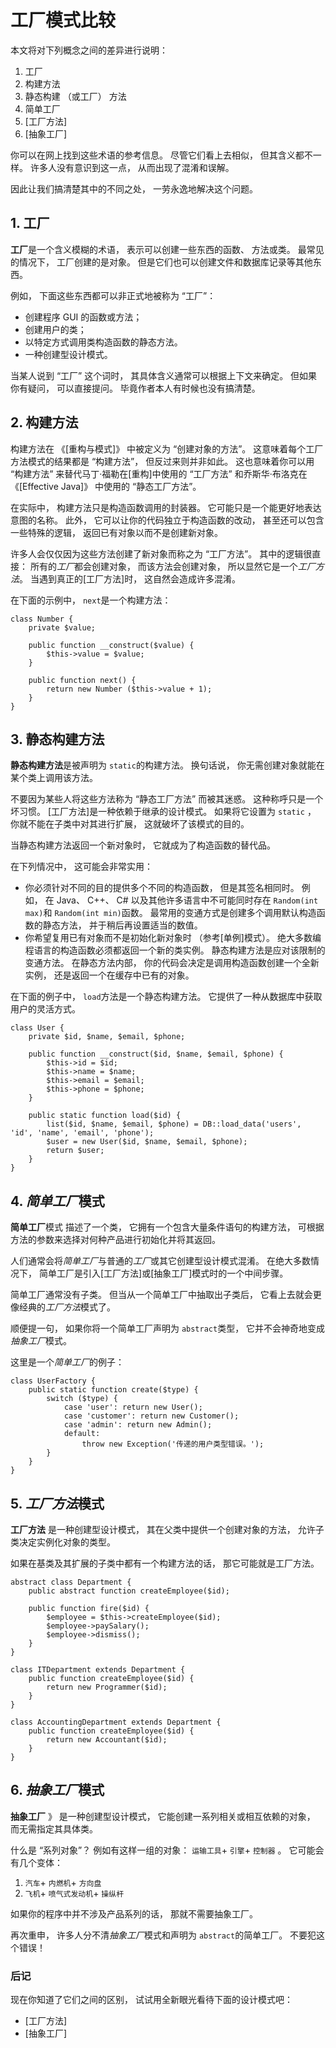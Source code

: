 # 工厂模式比较

本文将对下列概念之间的差异进行说明：

1. 工厂
2. 构建方法
3. 静态构建 （或工厂） 方法
4. 简单工厂
5. [工厂方法]
6. [抽象工厂]

你可以在网上找到这些术语的参考信息。 尽管它们看上去相似， 但其含义都不一样。 许多人没有意识到这一点， 从而出现了混淆和误解。

因此让我们搞清楚其中的不同之处， 一劳永逸地解决这个问题。

## 1. 工厂

**工厂**是一个含义模糊的术语， 表示可以创建一些东西的函数、 方法或类。 最常见的情况下， 工厂创建的是对象。 但是它们也可以创建文件和数据库记录等其他东西。

例如， 下面这些东西都可以非正式地被称为 “工厂”：

- 创建程序 GUI 的函数或方法；
- 创建用户的类；
- 以特定方式调用类构造函数的静态方法。
- 一种创建型设计模式。

当某人说到 “工厂” 这个词时， 其具体含义通常可以根据上下文来确定。 但如果你有疑问， 可以直接提问。 毕竟作者本人有时候也没有搞清楚。

## 2. 构建方法

构建方法在 《[重构与模式]》 中被定义为 “创建对象的方法”。 这意味着每个工厂方法模式的结果都是 “构建方法”， 但反过来则并非如此。 这也意味着你可以用 “构建方法” 来替代马丁·福勒在[重构]中使用的 “工厂方法” 和乔斯华·布洛克在 《[Effective Java]》 中使用的 “静态工厂方法”。

在实际中， 构建方法只是构造函数调用的封装器。 它可能只是一个能更好地表达意图的名称。 此外， 它可以让你的代码独立于构造函数的改动， 甚至还可以包含一些特殊的逻辑， 返回已有对象以而不是创建新对象。

许多人会仅仅因为这些方法创建了新对象而称之为 “工厂方法”。 其中的逻辑很直接： 所有的*工厂*都会创建对象， 而该方法会创建对象， 所以显然它是一个*工厂方法*。 当遇到真正的[工厂方法]时， 这自然会造成许多混淆。

在下面的示例中，  `next`是一个构建方法：

```
class Number {
    private $value;

    public function __construct($value) {
        $this->value = $value;
    }

    public function next() {
        return new Number ($this->value + 1);
    }
}
```

## 3. 静态构建方法

**静态构建方法**是被声明为 `static`的构建方法。 换句话说， 你无需创建对象就能在某个类上调用该方法。

不要因为某些人将这些方法称为 “静态工厂方法” 而被其迷惑。 这种称呼只是一个坏习惯。 [工厂方法]是一种依赖于继承的设计模式。 如果将它设置为 `static` ， 你就不能在子类中对其进行扩展， 这就破坏了该模式的目的。

当静态构建方法返回一个新对象时， 它就成为了构造函数的替代品。

在下列情况中， 这可能会非常实用：

- 你必须针对不同的目的提供多个不同的构造函数， 但是其签名相同时。 例如， 在 Java、 C++、 C# 以及其他许多语言中不可能同时存在 `Random­(int max)`和 `Random­(int min)`函数。 最常用的变通方式是创建多个调用默认构造函数的静态方法， 并于稍后再设置适当的数值。
- 你希望复用已有对象而不是初始化新对象时 （参考[单例]模式）。 绝大多数编程语言的构造函数必须都返回一个新的类实例。 静态构建方法是应对该限制的变通方法。 在静态方法内部， 你的代码会决定是调用构造函数创建一个全新实例， 还是返回一个在缓存中已有的对象。

在下面的例子中，  `load`方法是一个静态构建方法。 它提供了一种从数据库中获取用户的灵活方式。

```
class User {
    private $id, $name, $email, $phone;

    public function __construct($id, $name, $email, $phone) {
        $this->id = $id;
        $this->name = $name;
        $this->email = $email;
        $this->phone = $phone;
    }

    public static function load($id) {
        list($id, $name, $email, $phone) = DB::load_data('users', 'id', 'name', 'email', 'phone');
        $user = new User($id, $name, $email, $phone);
        return $user;
    }
}
```

## 4. *简单工厂*模式

**简单工厂**模式 描述了一个类， 它拥有一个包含大量条件语句的构建方法， 可根据方法的参数来选择对何种产品进行初始化并将其返回。

人们通常会将*简单工厂*与普通的*工厂*或其它创建型设计模式混淆。 在绝大多数情况下， 简单工厂是引入[工厂方法]或[抽象工厂]模式时的一个中间步骤。

简单工厂通常没有子类。 但当从一个简单工厂中抽取出子类后， 它看上去就会更像经典的*工厂方法*模式了。

顺便提一句， 如果你将一个简单工厂声明为 `abstract`类型， 它并不会神奇地变成*抽象工厂*模式。

这里是一个*简单工厂*的例子：

```
class UserFactory {
    public static function create($type) {
        switch ($type) {
            case 'user': return new User();
            case 'customer': return new Customer();
            case 'admin': return new Admin();
            default:
                throw new Exception('传递的用户类型错误。');
        }
    }
}
```

## 5. *工厂方法*模式

**工厂方法** 是一种创建型设计模式， 其在父类中提供一个创建对象的方法， 允许子类决定实例化对象的类型。

如果在基类及其扩展的子类中都有一个构建方法的话， 那它可能就是工厂方法。

```
abstract class Department {
    public abstract function createEmployee($id);

    public function fire($id) {
        $employee = $this->createEmployee($id);
        $employee->paySalary();
        $employee->dismiss();
    }
}

class ITDepartment extends Department {
    public function createEmployee($id) {
        return new Programmer($id);
    }
}

class AccountingDepartment extends Department {
    public function createEmployee($id) {
        return new Accountant($id);
    }
}
```

## 6. *抽象工厂*模式

**抽象工厂** 》 是一种创建型设计模式， 它能创建一系列相关或相互依赖的对象， 而无需指定其具体类。

什么是 “系列对象”？ 例如有这样一组的对象：  `运输工具`+ `引擎`+ `控制器` 。 它可能会有几个变体：

1. `汽车`+ `内燃机`+ `方向盘`
2. `飞机`+ `喷气式发动机`+ `操纵杆`

如果你的程序中并不涉及产品系列的话， 那就不需要抽象工厂。

再次重申， 许多人分不清*抽象工厂*模式和声明为 `abstract`的简单工厂。 不要犯这个错误！

### 后记

现在你知道了它们之间的区别， 试试用全新眼光看待下面的设计模式吧：

- [工厂方法]
- [抽象工厂]